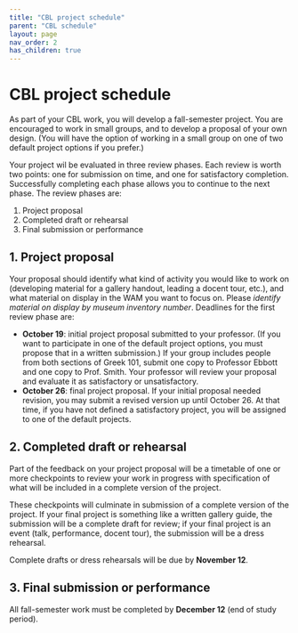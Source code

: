 ```yaml
---
title: "CBL project schedule"
parent: "CBL schedule"
layout: page
nav_order: 2
has_children: true
---
```



# CBL project schedule

As part of your CBL work, you will develop a fall-semester project. You are encouraged to work in small groups, and to develop a proposal of your own design.  (You will have the option of working in a small group on one of two default project options if you prefer.)


Your project wil be evaluated in three review phases. Each review is worth two points: one for submission on time, and one for satisfactory completion.  Successfully completing each phase allows you to continue to the next phase.  The review phases are:

1. Project proposal
2. Completed draft or rehearsal
3. Final submission or performance



## 1. Project proposal

Your proposal should identify what kind of activity you would like to work on (developing material for a gallery handout, leading a docent tour, etc.), and what material on display in the WAM you want to focus on.  Please *identify material on display by museum inventory number*.  Deadlines for the first review phase are:

- **October 19**: initial project proposal submitted to your professor. (If you want to participate in one of the default project options, you must propose that in a written submission.) If your group includes people from both sections of Greek 101, submit one copy to Professor Ebbott and one copy to Prof. Smith.  Your professor will review your proposal and evaluate it as satisfactory or unsatisfactory. 
- **October 26**: final project proposal.  If your initial proposal needed revision, you may submit a revised version up until October 26.  At that time, if you have not defined a satisfactory project, you will be assigned to one of the default projects.

## 2. Completed draft or rehearsal

Part of the feedback on your project proposal will be a timetable of one or more checkpoints to review your work in progress with specification of what will be included in a complete version of the project.

These checkpoints will culminate in submission of a complete version of the project.  If your final project is something like a written gallery guide, the submission will be a complete draft for review; if your final project is an event (talk, performance, docent tour), the submission will be a dress rehearsal.

Complete drafts or dress rehearsals will be due by **November 12**.


## 3. Final submission or performance

All fall-semester work must be completed by **December 12** (end of study period).

